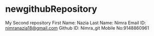 # newgithubRepository
My Second repository 
First Name: Nazia
Last Name: Nimra
Email ID: nimranazia18@gmail.com
Github ID: Nimra_git
Mobile No:9148860961
